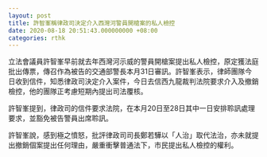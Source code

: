 ```yaml
---
layout: post
title: 許智峯稱律政司決定介入西灣河警員開槍案的私人檢控
date: 2020-08-18 20:51:43.000000000 +08:00
categories: rthk
---
```


立法會議員許智峯早前就去年西灣河示威的警員開槍案提出私人檢控，原定獲法庭批出傳票，傳召作為被告的交通部警長本月31日審訊。許智峯表示，律師團隊今日收到信件，知悉律政司決定介入案件，今日去信西九龍裁判法院要求介入及撤銷檢控，他的團隊正考慮短期內提出司法覆核。

許智峯提到，律政司的信件要求法院，在本月20日至28日其中一日安排聆訊處理要求，並豁免被告警員出席聆訊。

許智峯說，感到極之憤怒，批評律政司司長鄭若驊以「人治」取代法治，亦未就提出撤銷個案提出任何理由，嚴重衝擊普通法下，市民提出私人檢控的權利。

